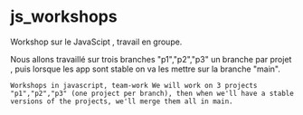 # js_workshops

Workshop sur le JavaScipt , travail en groupe.

Nous allons travaillé sur trois branches "p1","p2","p3" un branche par projet , puis lorsque les app sont stable on va les mettre sur la branche "main". 



`Workshops in javascript, team-work
We will work on 3 projects "p1","p2","p3" (one project per branch), then when we'll have a stable versions of the projects, we'll merge them all in main.`
